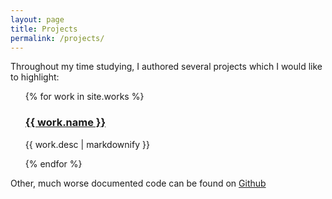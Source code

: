 ```yaml
---
layout: page
title: Projects
permalink: /projects/
---
```

Throughout my time studying, I authored several projects which I would like to highlight:

<ul>
 {% for work in site.works %}
   <h3>
     <a href="{{ work.url }}">
       {{ work.name }}
     </a>
   </h3>
   <p>{{ work.desc | markdownify }}</p>
 {% endfor %}
</ul>

Other, much worse documented code can be found on
[Github](https://github.com/Kaspazas)
